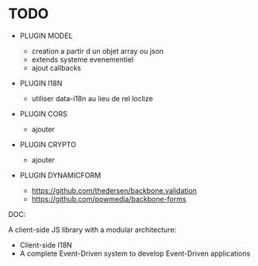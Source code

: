 # TODO #

  * PLUGIN MODEL
    * creation a partir d un objet array ou json
    * extends systeme evenementiel
    * ajout callbacks

  * PLUGIN I18N
    * utiliser data-i18n au lieu de rel loclize

  * PLUGIN CORS
    * ajouter

  * PLUGIN CRYPTO
    * ajouter

  * PLUGIN DYNAMICFORM
    * https://github.com/thedersen/backbone.validation
    * https://github.com/powmedia/backbone-forms

DOC:


A client-side JS library with a modular architecture:

  * Client-side I18N
  * A complete Event-Driven system to develop Event-Driven applications
